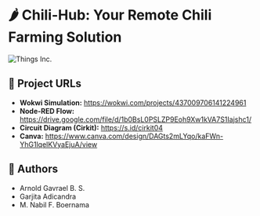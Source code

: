 # 🌶️ Chili-Hub: Your Remote Chili Farming Solution

![Things Inc.](https://img.shields.io/badge/by-Things%20Inc.-blueviolet)

## 🔗 Project URLs

* **Wokwi Simulation:** https://wokwi.com/projects/437009706141224961
* **Node-RED Flow:** https://drive.google.com/file/d/1b0BsL0PSLZP9Eoh9Xw1kVA7S1Iajshc1/
* **Circuit Diagram (Cirkit):** https://s.id/cirkit04
* **Canva:** https://www.canva.com/design/DAGts2mLYqo/kaFWn-YhG1lqelKVyaEjuA/view

## 👥 Authors

* Arnold Gavrael B. S.
* Garjita Adicandra
* M. Nabil F. Boernama
